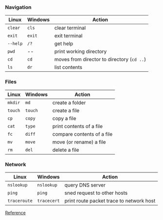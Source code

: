 ### Navigation

Linux  | Windows | Action
-- | -- | --
`clear` | `cls` | clear terminal
`exit` | `exit` | exit terminal
`--help` | `/?` | get help 
`pwd` | -- | print working directory
`cd` | `cd` | moves from director to directory (`cd ..`)
`ls` | `dr` | list contents



### Files

Linux  | Windows | Action
-- | -- | --
`mkdir` | `md` | create a folder
`touch` | `touch` | create a file
`cp` | `copy` | copy a file
`cat` | `type` | print contents of a file
`fc` | `diff` | compare contents of a file
`mv` | `move` | move (or rename) a file
`rm` | `del` | delete a file

### Network

Linux  | Windows | Action
-- | -- | --
`nslookup` | `nslookup` | query DNS server
`ping` | `ping` | sned request to other hosts
`traceroute` | `tracecert` | print route packet trace to network host



[Reference](https://www.geeksforgeeks.org/linux-vs-windows-commands/)
